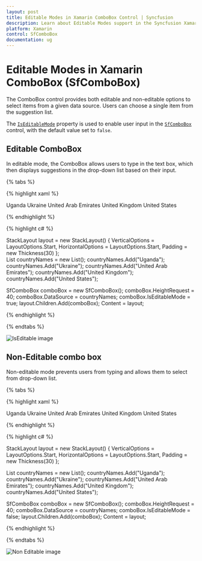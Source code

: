```yaml
---
layout: post
title: Editable Modes in Xamarin ComboBox Control | Syncfusion
description: Learn about Editable Modes support in the Syncfusion Xamarin ComboBox (SfComboBox) control and more.
platform: Xamarin
control: SfComboBox
documentation: ug
---
```


# Editable Modes in Xamarin ComboBox (SfComboBox)

The ComboBox control provides both editable and non-editable options to select items from a given data source. Users can choose a single item from the suggestion list.

The [`IsEditableMode`](https://help.syncfusion.com/cr/xamarin/Syncfusion.XForms.ComboBox.SfComboBox.html#Syncfusion_XForms_ComboBox_SfComboBox_IsEditableMode) property is used to enable user input in the [`SfComboBox`](https://help.syncfusion.com/cr/xamarin/Syncfusion.XForms.ComboBox.SfComboBox.html) control, with the default value set to `false`.

## Editable ComboBox

In editable mode, the ComboBox allows users to type in the text box, which then displays suggestions in the drop-down list based on their input.

{% tabs %}

{% highlight xaml %}

<StackLayout VerticalOptions="Start" HorizontalOptions="Start" Padding="30">
    <combobox:SfComboBox HeightRequest="40" x:Name="comboBox" IsEditableMode="true"> 
        <combobox:SfComboBox.DataSource>
            <ListCollection:List x:TypeArguments="x:String">
                <x:String> Uganda </x:String>
                <x:String> Ukraine </x:String>
                <x:String> United Arab Emirates </x:String>
                <x:String> United Kingdom </x:String>
                <x:String> United States </x:String>
            </ListCollection:List>
        </combobox:SfComboBox.DataSource>
    </combobox:SfComboBox>                     
</StackLayout> 
		  
{% endhighlight %}

{% highlight c# %}
	
StackLayout layout = new StackLayout() 
{ 
    VerticalOptions = LayoutOptions.Start, 
    HorizontalOptions = LayoutOptions.Start, 
    Padding = new Thickness(30) 
};	
List<String> countryNames = new List<String>();
countryNames.Add("Uganda");
countryNames.Add("Ukraine");
countryNames.Add("United Arab Emirates");
countryNames.Add("United Kingdom");
countryNames.Add("United States");

SfComboBox comboBox = new SfComboBox();
comboBox.HeightRequest = 40;
comboBox.DataSource = countryNames;
comboBox.IsEditableMode = true;
layout.Children.Add(comboBox); 
Content = layout;
	 
{% endhighlight %}

{% endtabs %}

![IsEditable image](images/ComboBox-Editing/iseditable.png)

## Non-Editable combo box

Non-editable mode prevents users from typing and allows them to select from drop-down list.

{% tabs %}

{% highlight xaml %}

<StackLayout VerticalOptions="Start" HorizontalOptions="Start" Padding="30">
    <combobox:SfComboBox HeightRequest="40" x:Name="comboBox" IsEditableMode="false">
        <combobox:SfComboBox.DataSource>
            <ListCollection:List x:TypeArguments="x:String">
                 <x:String> Uganda </x:String>
                 <x:String> Ukraine </x:String>
                 <x:String> United Arab Emirates </x:String>
                 <x:String> United Kingdom </x:String>
                 <x:String> United States </x:String>
             </ListCollection:List>
        </combobox:SfComboBox.DataSource>
    </combobox:SfComboBox>                        
</StackLayout> 
		  
{% endhighlight %}

{% highlight c# %}
	
StackLayout layout = new StackLayout() 
{ 
    VerticalOptions = LayoutOptions.Start, 
    HorizontalOptions = LayoutOptions.Start, 
    Padding = new Thickness(30) 
};	

List<String> countryNames = new List<String>();
countryNames.Add("Uganda");
countryNames.Add("Ukraine");
countryNames.Add("United Arab Emirates");
countryNames.Add("United Kingdom");
countryNames.Add("United States");

SfComboBox comboBox = new SfComboBox();
comboBox.HeightRequest = 40;
comboBox.DataSource = countryNames;
comboBox.IsEditableMode = false;
layout.Children.Add(comboBox); 
Content = layout;
	 
{% endhighlight %}

{% endtabs %}

![Non Editable image](images/ComboBox-Editing/noneditable.png)

